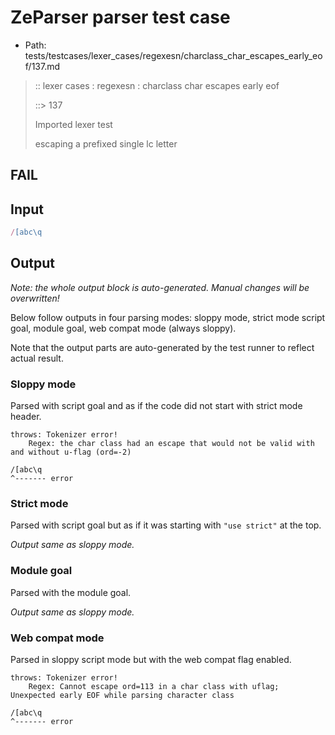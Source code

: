 # ZeParser parser test case

- Path: tests/testcases/lexer_cases/regexesn/charclass_char_escapes_early_eof/137.md

> :: lexer cases : regexesn : charclass char escapes early eof
>
> ::> 137
>
> Imported lexer test
>
> escaping a prefixed single lc letter

## FAIL

## Input

`````js
/[abc\q
`````

## Output

_Note: the whole output block is auto-generated. Manual changes will be overwritten!_

Below follow outputs in four parsing modes: sloppy mode, strict mode script goal, module goal, web compat mode (always sloppy).

Note that the output parts are auto-generated by the test runner to reflect actual result.

### Sloppy mode

Parsed with script goal and as if the code did not start with strict mode header.

`````
throws: Tokenizer error!
    Regex: the char class had an escape that would not be valid with and without u-flag (ord=-2)

/[abc\q
^------- error
`````

### Strict mode

Parsed with script goal but as if it was starting with `"use strict"` at the top.

_Output same as sloppy mode._

### Module goal

Parsed with the module goal.

_Output same as sloppy mode._

### Web compat mode

Parsed in sloppy script mode but with the web compat flag enabled.

`````
throws: Tokenizer error!
    Regex: Cannot escape ord=113 in a char class with uflag; Unexpected early EOF while parsing character class

/[abc\q
^------- error
`````

